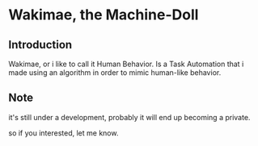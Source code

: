# Wakimae, the Machine-Doll

## Introduction

Wakimae, or i like to call it Human Behavior. Is a Task Automation that i made using an algorithm in order to mimic human-like behavior.

## Note

it's still under a development, probably it will end up becoming a private.

so if you interested, let me know.